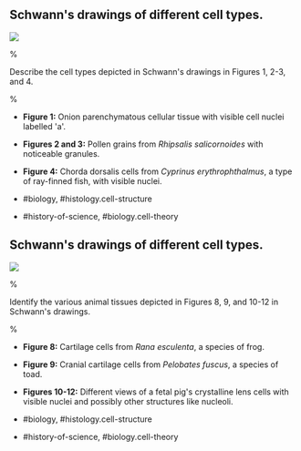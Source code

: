 ## Schwann's drawings of different cell types.

![](https://cdn.mathpix.com/cropped/2024_06_22_2dce45845c925e1a3007g-1.jpg?height=1650&width=980&top_left_y=112&top_left_x=280)

%

Describe the cell types depicted in Schwann's drawings in Figures 1, 2-3, and 4.

%

- **Figure 1:** Onion parenchymatous cellular tissue with visible cell nuclei labelled 'a'.
- **Figures 2 and 3:** Pollen grains from *Rhipsalis salicornoides* with noticeable granules.
- **Figure 4:** Chorda dorsalis cells from *Cyprinus erythrophthalmus*, a type of ray-finned fish, with visible nuclei.

- #biology, #histology.cell-structure
- #history-of-science, #biology.cell-theory


## Schwann's drawings of different cell types.

![](https://cdn.mathpix.com/cropped/2024_06_22_2dce45845c925e1a3007g-1.jpg?height=1650&width=980&top_left_y=112&top_left_x=280)

%

Identify the various animal tissues depicted in Figures 8, 9, and 10-12 in Schwann's drawings.

%

- **Figure 8:** Cartilage cells from *Rana esculenta*, a species of frog.
- **Figure 9:** Cranial cartilage cells from *Pelobates fuscus*, a species of toad.
- **Figures 10-12:** Different views of a fetal pig's crystalline lens cells with visible nuclei and possibly other structures like nucleoli.

- #biology, #histology.cell-structure
- #history-of-science, #biology.cell-theory